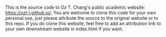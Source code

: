 This is the source code to Oz T. Chang's public academic website: https://ozt-j.github.io/. You are welcome to clone this code for your own personal use, just please attribute the source to the original website or to this repo. If you do clone this website, feel free to add an attribution link to your own downstream website in index.html if you want.
